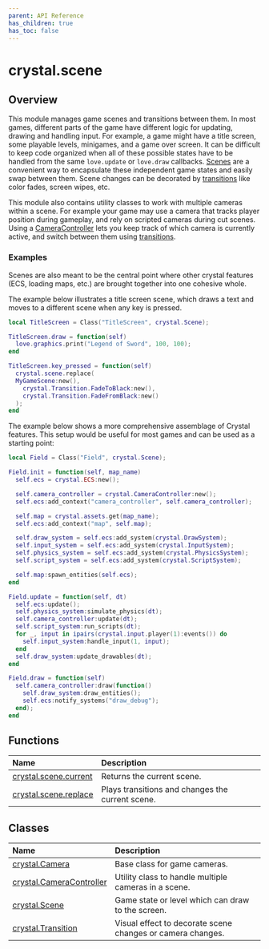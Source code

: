 ```yaml
---
parent: API Reference
has_children: true
has_toc: false
---
```


# crystal.scene

## Overview

This module manages game scenes and transitions between them. In most games, different parts of the game have different logic for updating, drawing and handling input. For example, a game might have a title screen, some playable levels, minigames, and a game over screen. It can be difficult to keep code organized when all of these possible states have to be handled from the same `love.update` or `love.draw` callbacks. [Scenes](scene) are a convenient way to encapsulate these independent game states and easily swap between them. Scene changes can be decorated by [transitions](transition) like color fades, screen wipes, etc.

This module also contains utility classes to work with multiple cameras within a scene. For example your game may use a camera that tracks player position during gameplay, and rely on scripted cameras during cut scenes. Using a [CameraController](camera_controller) lets you keep track of which camera is currently active, and switch between them using [transitions](transition).

### Examples

Scenes are also meant to be the central point where other crystal features (ECS, loading maps, etc.) are brought together into one cohesive whole.

The example below illustrates a title screen scene, which draws a text and moves to a different scene when any key is pressed.

```lua
local TitleScreen = Class("TitleScreen", crystal.Scene);

TitleScreen.draw = function(self)
  love.graphics.print("Legend of Sword", 100, 100);
end

TitleScreen.key_pressed = function(self)
  crystal.scene.replace(
  MyGameScene:new(),
    crystal.Transition.FadeToBlack:new(),
    crystal.Transition.FadeFromBlack:new()
  );
end
```

The example below shows a more comprehensive assemblage of Crystal features. This setup would be useful for most games and can be used as a starting point:

```lua
local Field = Class("Field", crystal.Scene);

Field.init = function(self, map_name)
  self.ecs = crystal.ECS:new();

  self.camera_controller = crystal.CameraController:new();
  self.ecs:add_context("camera_controller", self.camera_controller);

  self.map = crystal.assets.get(map_name);
  self.ecs:add_context("map", self.map);

  self.draw_system = self.ecs:add_system(crystal.DrawSystem);
  self.input_system = self.ecs:add_system(crystal.InputSystem);
  self.physics_system = self.ecs:add_system(crystal.PhysicsSystem);
  self.script_system = self.ecs:add_system(crystal.ScriptSystem);

  self.map:spawn_entities(self.ecs);
end

Field.update = function(self, dt)
  self.ecs:update();
  self.physics_system:simulate_physics(dt);
  self.camera_controller:update(dt);
  self.script_system:run_scripts(dt);
  for _, input in ipairs(crystal.input.player(1):events()) do
    self.input_system:handle_input(1, input);
  end
  self.draw_system:update_drawables(dt);
end

Field.draw = function(self)
  self.camera_controller:draw(function()
    self.draw_system:draw_entities();
    self.ecs:notify_systems("draw_debug");
  end);
end
```

## Functions

| Name                             | Description                                      |
| :------------------------------- | :----------------------------------------------- |
| [crystal.scene.current](current) | Returns the current scene.                       |
| [crystal.scene.replace](replace) | Plays transitions and changes the current scene. |

## Classes

| Name                                          | Description                                                |
| :-------------------------------------------- | :--------------------------------------------------------- |
| [crystal.Camera](camera)                      | Base class for game cameras.                               |
| [crystal.CameraController](camera_controller) | Utility class to handle multiple cameras in a scene.       |
| [crystal.Scene](scene)                        | Game state or level which can draw to the screen.          |
| [crystal.Transition](transition)              | Visual effect to decorate scene changes or camera changes. |
